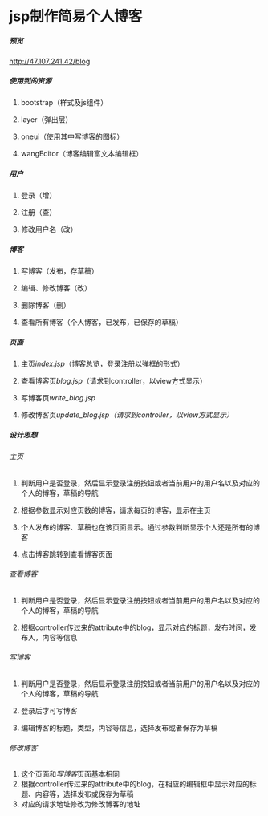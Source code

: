 # jsp制作简易个人博客


##### 预览

http://47.107.241.42/blog

##### 使用到的资源

1. bootstrap（样式及js组件）

2. layer（弹出层）

3. oneui（使用其中写博客的图标）

4. wangEditor（博客编辑富文本编辑框）

##### 用户

1. 登录（增）

2. 注册（查）

3. 修改用户名（改）

##### 博客

1. 写博客（发布，存草稿）

2. 编辑、修改博客（改）

3. 删除博客（删）

4. 查看所有博客（个人博客，已发布，已保存的草稿）

##### 页面

1. 主页*index.jsp*（博客总览，登录注册以弹框的形式）

2. 查看博客页*blog.jsp*（请求到controller，以view方式显示）

3. 写博客页*write_blog.jsp*

4. 修改博客页*update_blog.jsp（请求到controller，以view方式显示）*

##### 设计思想

###### 主页

1. 判断用户是否登录，然后显示登录注册按钮或者当前用户的用户名以及对应的个人的博客，草稿的导航

2. 根据参数显示对应页数的博客，请求每页的博客，显示在主页

3. 个人发布的博客、草稿也在该页面显示。通过参数判断显示个人还是所有的博客

4. 点击博客跳转到查看博客页面

###### 查看博客

1. 判断用户是否登录，然后显示登录注册按钮或者当前用户的用户名以及对应的个人的博客，草稿的导航

2. 根据controller传过来的attribute中的blog，显示对应的标题，发布时间，发布人，内容等信息

###### 写博客

1. 判断用户是否登录，然后显示登录注册按钮或者当前用户的用户名以及对应的个人的博客，草稿的导航

2. 登录后才可写博客

3. 编辑博客的标题，类型，内容等信息，选择发布或者保存为草稿

###### 修改博客

1. 这个页面和*写博客*页面基本相同
2. 根据controller传过来的attribute中的blog，在相应的编辑框中显示对应的标题、内容等，选择发布或保存为草稿
3. 对应的请求地址修改为修改博客的地址
